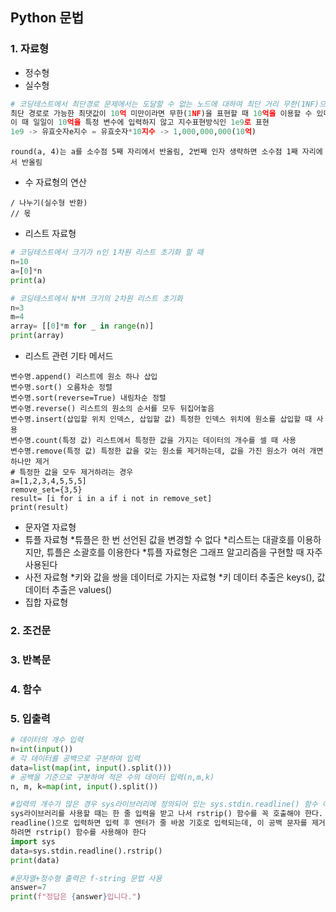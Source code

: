 ## Python 문법

### 1. 자료형
+ 정수형
+ 실수형
```python
# 코딩테스트에서 최단경로 문제에서는 도달할 수 없는 노드에 대하여 최단 거리 무한(1NF)으로 설정. 
최단 경로로 가능한 최댓값이 10억 미만이라면 무한(1NF)을 표현할 때 10억을 이용할 수 있다.
이 때 일일이 10억을 특정 변수에 입력하지 않고 지수표현방식인 1e9로 표현
1e9 -> 유효숫자e지수 = 유효숫자*10지수 -> 1,000,000,000(10억)
```
```
round(a, 4)는 a를 소수점 5째 자리에서 반올림, 2번째 인자 생략하면 소수점 1째 자리에서 반올림
```
+ 수 자료형의 연산
```
/ 나누기(실수형 반환)
// 몫
```
+ 리스트 자료형
```python
# 코딩테스트에서 크기가 n인 1차원 리스트 초기화 할 때 
n=10
a=[0]*n
print(a)
```
```python
# 코딩테스트에서 N*M 크기의 2차원 리스트 초기화
n=3
m=4
array= [[0]*m for _ in range(n)]
print(array)
```
+ 리스트 관련 기타 메서드
```
변수명.append() 리스트에 원소 하나 삽입
변수명.sort() 오름차순 정렬
변수명.sort(reverse=True) 내림차순 정렬
변수명.reverse() 리스트의 원소의 순서를 모두 뒤집어놓음
변수명.insert(삽입할 위치 인덱스, 삽입할 값) 특정한 인덱스 위치에 원소를 삽입할 때 사용
변수명.count(특정 값) 리스트에서 특정한 값을 가지는 데이터의 개수를 셀 때 사용
변수명.remove(특정 값) 특정한 값을 갖는 원소를 제거하는데, 값을 가진 원소가 여러 개면 하나만 제거
# 특정한 값을 모두 제거하려는 경우
a=[1,2,3,4,5,5,5]
remove_set={3,5}
result= [i for i in a if i not in remove_set]
print(result)
```
+ 문자열 자료형
+ 튜플 자료형
 *튜플은 한 번 선언된 값을 변경할 수 없다
 *리스트는 대괄호를 이용하지만, 튜플은 소괄호를 이용한다
 *튜플 자료형은 그래프 알고리즘을 구현할 때 자주 사용된다
+ 사전 자료형
 *키와 값을 쌍을 데이터로 가지는 자료형
 *키 데이터 추출은 keys(), 값 데이터 추출은 values()
+ 집합 자료형

### 2. 조건문

### 3. 반복문

### 4. 함수

### 5. 입출력
```python
# 데이터의 개수 입력
n=int(input())
# 각 데이터를 공백으로 구분하여 입력
data=list(map(int, input().split()))
# 공백을 기준으로 구분하여 적은 수의 데이터 입력(n,m,k)
n, m, k=map(int, input().split())
```
```python
#입력의 개수가 많은 경우 sys라이브러리에 정의되어 있는 sys.stdin.readline() 함수 이용
sys라이브러리를 사용할 때는 한 줄 입력을 받고 나서 rstrip() 함수를 꼭 호출해야 한다. 
readline()으로 입력하면 입력 후 엔터가 줄 바꿈 기호로 입력되는데, 이 공백 문자를 제거
하려면 rstrip() 함수를 사용해야 한다
import sys
data=sys.stdin.readline().rstrip()
print(data)
```
```python
#문자열+정수형 출력은 f-string 문법 사용
answer=7
print(f"정답은 {answer}입니다.")
```
